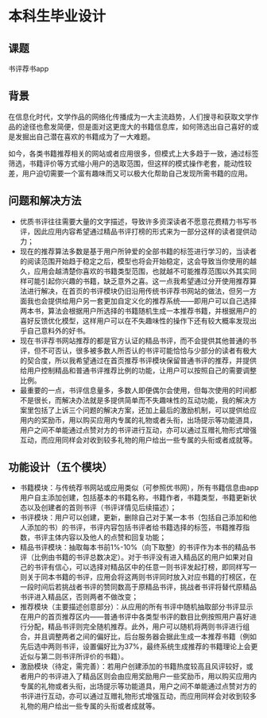 # 本科生毕业设计

## 课题
书评荐书app

## 背景
在信息化时代，文学作品的网络化传播成为一大主流趋势，人们搜寻和获取文学作品的途径也愈发简便，但是面对这更庞大的书籍信息库，如何筛选出自己喜好的或是发掘出自己潜在喜欢的书籍成为了一大难题。

如今，各类书籍推荐相关的网站或者应用很多，但模式上大多趋于一致，通过标签筛选，书籍评价等方式缩小用户的选取范围，但这样的模式操作老套，能动性较差，用户迫切需要一个富有趣味而又可以极大化帮助自己发现所需书籍的应用。

## 问题和解决方法
* 优质书评往往需要大量的文字描述，导致许多资深读者不愿意花费精力书写书评，因此应用内容希望通过精品书评打榜的形式来为一部分这样的读者提供动力；
* 现在的推荐算法多数是基于用户所钟爱的全部书籍的标签进行学习的，当读者的阅读范围开始趋于稳定之后，模型也将会开始稳定，这会导致当你使用的越久，应用会越清楚你喜欢的书籍类型范围，也就越不可能推荐范围以外其实同样可能引起你兴趣的书籍，缺乏意外之喜。这一点我希望通过分开使用推荐算法进行解决，在首页的书评模块仍旧沿用传统书评荐书网站的做法，但另一方面我也会提供给用户另一套更加自定义化的推荐系统——即用户可以自己选择两本书，算法会根据用户所选择的书籍随机生成一本推荐书籍，并根据用户的喜好反馈优化模型，这样用户可以在不失趣味性的操作下还有较大概率发现出乎自己意料外的好书。
* 现在书评荐书网站推荐的都是官方认证的精品书评，而不会提供其他普通的书评，但不可否认，很多被多数人所否认的书评可能恰恰与少部分的读者有极大的契合度，所以我希望通过在首页推荐书评模块保留普通书评的推荐，并提供给用户控制精品和普通书评推荐比例的功能，让用户可以按照自己的需要调整比例。
* 最重要的一点，书评信息量多，多数人即便偶尔会使用，但每次使用的时间都不是很长，而解决办法就是多提供简单而不失趣味性的互动功能，我的解决方案里包括了上诉三个问题的解决方案，还加上最后的激励机制，可以提供给应用内的奖励币，用以购买应用内专属的礼物或者头衔，出场提示等功能道具，用户之间不单能通过点赞对方的书评进行互动，亦可以通过互赠礼物形式增强互动，而应用同样会对收到较多礼物的用户给出一些专属的头衔或者成就等。

## 功能设计（五个模块）
* 书籍模块：与传统荐书网站或应用类似（可参照优书网），所有书籍信息由app用户自主添加创建，包括基本的书籍名称，书籍作者，书籍类型，书籍更新状态以及创建者的首则书评（书评详情见后续描述）；
* 书评模块：用户可以创建，更新，删除自己对于某一本书（包括自己添加和他人添加的书）的书评，书评内容包括书评者给书籍选择的标签，书籍推荐指数，书评主体内容以及他人的点赞和回复功能；
* 精品书评模块：抽取每本书前1%-10%（向下取整）的书评作为本书的精品书评（比例由书籍的书评总数决定）。对于书评没有进入精品区的用户如果对自己的书评有信心，可以选择对精品区中的任意一则书评发起打榜，即同样写一则关于同本书籍的书评，应用会将这两则书评同时放入对应书籍的打榜区，在一段时间后若挑战者书评的赞同数高于原精品书评，挑战者书评将替代原精品书评进入精品区，否则两者不做改变；
* 推荐模块（主要描述创意部分）：从应用的所有书评中随机抽取部分书评显示在用户的首页推荐区内——普通书评中各类型书评的数目比例按照用户喜好进行分配，精品书评则完全随机推荐。此外，用户可以随机将两则书评进行组合，并且调整两者之间的偏好比，后台服务器会据此生成一本推荐书籍（例如先后选中两则书评，设置偏好比为37%，最终系统生成推荐的书籍理论上会更近似与第二则书评所评价的书籍）。
* 激励模块（待定，需完善）：若用户创建添加的书籍热度较高且风评较好，或者用户的书评进入了精品区则会由应用奖励用户一些奖励币，用以购买应用内专属的礼物或者头衔，出场提示等功能道具，用户之间不单能通过点赞对方的书评进行互动，亦可以通过互赠礼物形式增强互动，而应用同样会对收到较多礼物的用户给出一些专属的头衔或者成就等。